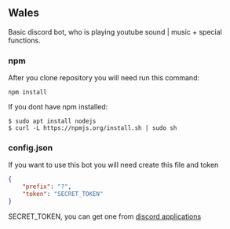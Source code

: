 ## Wales
Basic discord bot, who is playing youtube sound | music + special functions.

### npm
After you clone repository you will need run this command:
```
npm install
```

If you dont have npm installed:
```
$ sudo apt install nodejs
$ curl -L https://npmjs.org/install.sh | sudo sh 
```

### config.json
If you want to use this bot you will need create this file and token

```json
{
    "prefix": "?",
    "token": "SECRET_TOKEN"
}
```

SECRET_TOKEN, you can get one from [discord applications](https://discord.com/developers/applications)
